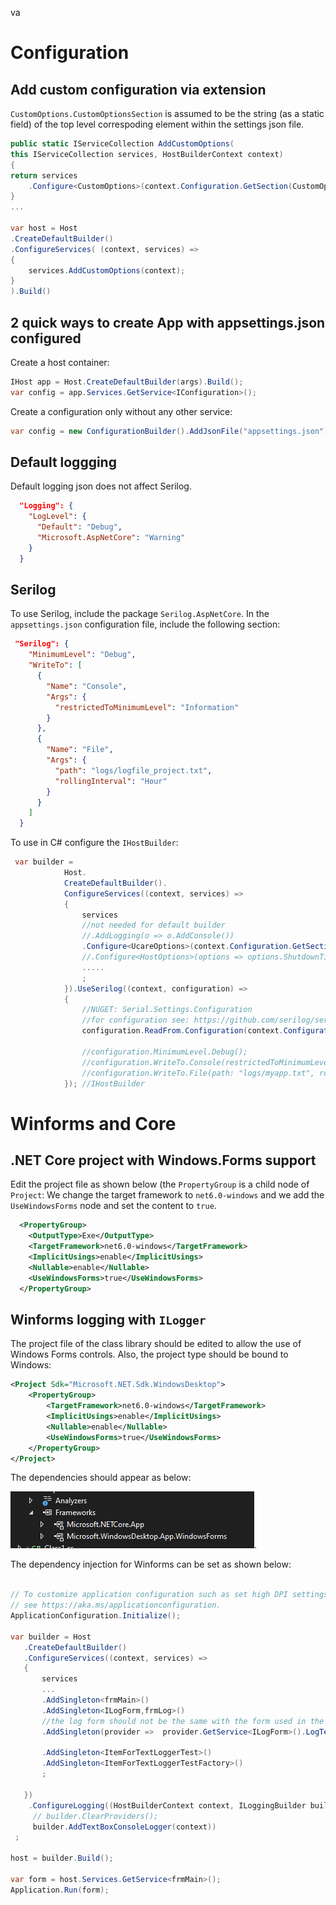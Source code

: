 va

# Configuration

## Add custom configuration via extension

`CustomOptions.CustomOptionsSection` is assumed to be the string (as a static field) of the top level correspoding element within the settings json file.

```cs
public static IServiceCollection AddCustomOptions(
this IServiceCollection services, HostBuilderContext context)
{
return services
    .Configure<CustomOptions>(context.Configuration.GetSection(CustomOptions.CustomOptionsSection))
}
...    
    
var host = Host
.CreateDefaultBuilder()
.ConfigureServices( (context, services) =>
{
    services.AddCustomOptions(context);
}
).Build()

```

## 2 quick ways to create App with appsettings.json configured

Create a host container:
```cs
IHost app = Host.CreateDefaultBuilder(args).Build();
var config = app.Services.GetService<IConfiguration>();
```
Create a configuration only without any other service:
```cs
var config = new ConfigurationBuilder().AddJsonFile("appsettings.json").Build();
```

## Default loggging

Default logging json does not affect Serilog.
```json
  "Logging": {
    "LogLevel": {
      "Default": "Debug",
      "Microsoft.AspNetCore": "Warning"
    }
  }
```

## Serilog

To use Serilog, include the package `Serilog.AspNetCore`. In the `appsettings.json` configuration file, include the following section:

```json
 "Serilog": {
    "MinimumLevel": "Debug",
    "WriteTo": [
      {
        "Name": "Console",
        "Args": {
          "restrictedToMinimumLevel": "Information"
        }
      },
      {
        "Name": "File",
        "Args": {
          "path": "logs/logfile_project.txt",
          "rollingInterval": "Hour"
        }
      }
    ]
  }
```

To use in C# configure the `IHostBuilder`:

```cs
 var builder = 
            Host.
            CreateDefaultBuilder().
            ConfigureServices((context, services) =>
            {
                services
                //not needed for default builder
                //.AddLogging(o => o.AddConsole())
                .Configure<UcareOptions>(context.Configuration.GetSection(UcareOptions.UcareOptionsSection))
                //.Configure<HostOptions>(options => options.ShutdownTimeout = TimeSpan.FromSeconds(15))
                .....  
                ;
            }).UseSerilog((context, configuration) =>
            {
                //NUGET: Serial.Settings.Configuration
                //for configuration see: https://github.com/serilog/serilog-settings-configuration
                configuration.ReadFrom.Configuration(context.Configuration); //read Serilog options from appsettings.json

                //configuration.MinimumLevel.Debug();
                //configuration.WriteTo.Console(restrictedToMinimumLevel:Serilog.Events.LogEventLevel.Information);
                //configuration.WriteTo.File(path: "logs/myapp.txt", rollingInterval: RollingInterval.Hour);
            }); //IHostBuilder

```

# Winforms and Core

## .NET Core project with Windows.Forms support

Edit the project file as shown below (the `PropertyGroup` is a child node of `Project`:
We change the target framework to `net6.0-windows` and we add the `UseWindowsForms` node and set the content to `true`.

```xml
  <PropertyGroup>
    <OutputType>Exe</OutputType>
    <TargetFramework>net6.0-windows</TargetFramework>
    <ImplicitUsings>enable</ImplicitUsings>
    <Nullable>enable</Nullable>
    <UseWindowsForms>true</UseWindowsForms>
  </PropertyGroup>
```

## Winforms logging with `ILogger`

The project file of the class library should be edited to allow the use of Windows Forms controls. Also, the project type should be bound to Windows:
```xml
<Project Sdk="Microsoft.NET.Sdk.WindowsDesktop">
	<PropertyGroup>
		<TargetFramework>net6.0-windows</TargetFramework>
		<ImplicitUsings>enable</ImplicitUsings>
		<Nullable>enable</Nullable>
		<UseWindowsForms>true</UseWindowsForms>
	</PropertyGroup>
</Project>

```

The dependencies should appear as below:

![Project dependencies](img/windowsforms.png "WindowsForms dependency").

The dependency injection for Winforms can be set as shown below:

```cs

// To customize application configuration such as set high DPI settings or default font,
// see https://aka.ms/applicationconfiguration.
ApplicationConfiguration.Initialize();

var builder = Host
   .CreateDefaultBuilder()
   .ConfigureServices((context, services) =>
   {
       services
       ...
       .AddSingleton<frmMain>()
       .AddSingleton<ILogForm,frmLog>()
       //the log form should not be the same with the form used in the Application.Run() below
       .AddSingleton(provider =>  provider.GetService<ILogForm>().LogTextBox) 

       .AddSingleton<ItemForTextLoggerTest>()
       .AddSingleton<ItemForTextLoggerTestFactory>()
       ;

   })
    .ConfigureLogging((HostBuilderContext context, ILoggingBuilder builder) =>
	 // builder.ClearProviders();
	 builder.AddTextBoxConsoleLogger(context))
 ;

host = builder.Build();

var form = host.Services.GetService<frmMain>();
Application.Run(form);
```



